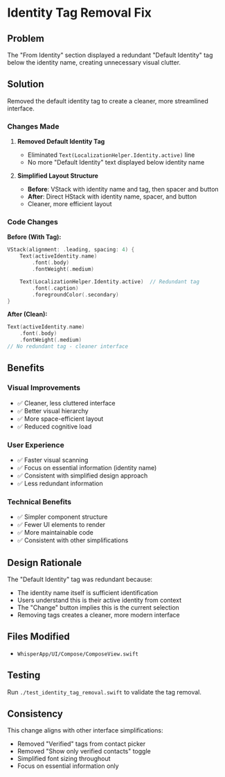 # Identity Tag Removal Fix

## Problem
The "From Identity" section displayed a redundant "Default Identity" tag below the identity name, creating unnecessary visual clutter.

## Solution
Removed the default identity tag to create a cleaner, more streamlined interface.

### Changes Made

1. **Removed Default Identity Tag**
   - Eliminated `Text(LocalizationHelper.Identity.active)` line
   - No more "Default Identity" text displayed below identity name

2. **Simplified Layout Structure**
   - **Before**: VStack with identity name and tag, then spacer and button
   - **After**: Direct HStack with identity name, spacer, and button
   - Cleaner, more efficient layout

### Code Changes

**Before (With Tag):**
```swift
VStack(alignment: .leading, spacing: 4) {
    Text(activeIdentity.name)
        .font(.body)
        .fontWeight(.medium)

    Text(LocalizationHelper.Identity.active)  // Redundant tag
        .font(.caption)
        .foregroundColor(.secondary)
}
```

**After (Clean):**
```swift
Text(activeIdentity.name)
    .font(.body)
    .fontWeight(.medium)
// No redundant tag - cleaner interface
```

## Benefits

### Visual Improvements
- ✅ Cleaner, less cluttered interface
- ✅ Better visual hierarchy
- ✅ More space-efficient layout
- ✅ Reduced cognitive load

### User Experience
- ✅ Faster visual scanning
- ✅ Focus on essential information (identity name)
- ✅ Consistent with simplified design approach
- ✅ Less redundant information

### Technical Benefits
- ✅ Simpler component structure
- ✅ Fewer UI elements to render
- ✅ More maintainable code
- ✅ Consistent with other simplifications

## Design Rationale
The "Default Identity" tag was redundant because:
- The identity name itself is sufficient identification
- Users understand this is their active identity from context
- The "Change" button implies this is the current selection
- Removing tags creates a cleaner, more modern interface

## Files Modified
- `WhisperApp/UI/Compose/ComposeView.swift`

## Testing
Run `./test_identity_tag_removal.swift` to validate the tag removal.

## Consistency
This change aligns with other interface simplifications:
- Removed "Verified" tags from contact picker
- Removed "Show only verified contacts" toggle
- Simplified font sizing throughout
- Focus on essential information only